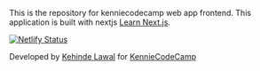 This is the repository for kenniecodecamp web app frontend. 
This application is built with nextjs [Learn Next.js](https://nextjs.org/learn).

[![Netlify Status](https://api.netlify.com/api/v1/badges/b751c6a0-ff09-40de-b8a5-4fb0f8e181eb/deploy-status?branch=main)](https://app.netlify.com/sites/kenniecodecamp/deploys)

Developed by [Kehinde Lawal](https://twitter.com/kennie_larkson) for [KennieCodeCamp](https://kenniecodecamp.netlify.app)